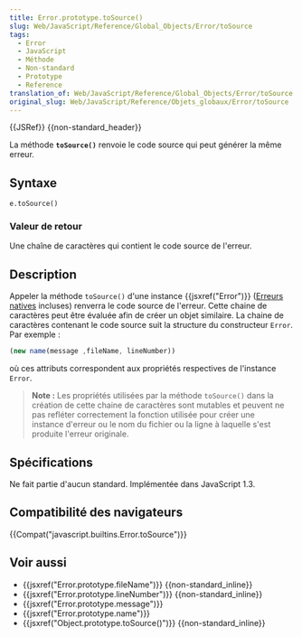 ```yaml
---
title: Error.prototype.toSource()
slug: Web/JavaScript/Reference/Global_Objects/Error/toSource
tags:
  - Error
  - JavaScript
  - Méthode
  - Non-standard
  - Prototype
  - Reference
translation_of: Web/JavaScript/Reference/Global_Objects/Error/toSource
original_slug: Web/JavaScript/Reference/Objets_globaux/Error/toSource
---
```

{{JSRef}} {{non-standard_header}}

La méthode **`toSource()`** renvoie le code source qui peut générer la même erreur.

## Syntaxe

    e.toSource()

### Valeur de retour

Une chaîne de caractères qui contient le code source de l'erreur.

## Description

Appeler la méthode `toSource()` d'une instance {{jsxref("Error")}} ([Erreurs natives](/fr/docs/JavaScript/Reference/Objets_globaux/Error#Error_types) incluses) renverra le code source de l'erreur. Cette chaine de caractères peut être évaluée afin de créer un objet similaire. La chaine de caractères contenant le code source suit la structure du constructeur `Error`. Par exemple :

```js
(new name(message ,fileName, lineNumber))
```

où ces attributs correspondent aux propriétés respectives de l'instance `Error`.

> **Note :** Les propriétés utilisées par la méthode `toSource()` dans la création de cette chaine de caractères sont mutables et peuvent ne pas refléter correctement la fonction utilisée pour créer une instance d'erreur ou le nom du fichier ou la ligne à laquelle s'est produite l'erreur originale.

## Spécifications

Ne fait partie d'aucun standard. Implémentée dans JavaScript 1.3.

## Compatibilité des navigateurs

{{Compat("javascript.builtins.Error.toSource")}}

## Voir aussi

- {{jsxref("Error.prototype.fileName")}} {{non-standard_inline}}
- {{jsxref("Error.prototype.lineNumber")}} {{non-standard_inline}}
- {{jsxref("Error.prototype.message")}}
- {{jsxref("Error.prototype.name")}}
- {{jsxref("Object.prototype.toSource()")}} {{non-standard_inline}}
